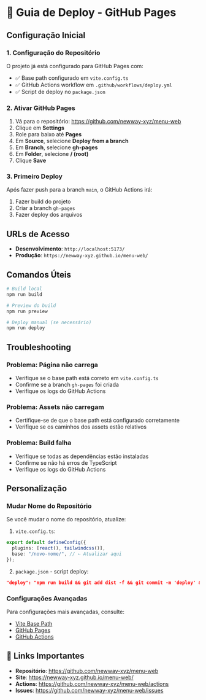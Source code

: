 # 🚀 Guia de Deploy - GitHub Pages

## Configuração Inicial

### 1. Configuração do Repositório

O projeto já está configurado para GitHub Pages com:

- ✅ Base path configurado em `vite.config.ts`
- ✅ GitHub Actions workflow em `.github/workflows/deploy.yml`
- ✅ Script de deploy no `package.json`

### 2. Ativar GitHub Pages

1. Vá para o repositório: https://github.com/newway-xyz/menu-web
2. Clique em **Settings**
3. Role para baixo até **Pages**
4. Em **Source**, selecione **Deploy from a branch**
5. Em **Branch**, selecione **gh-pages**
6. Em **Folder**, selecione **/ (root)**
7. Clique **Save**

### 3. Primeiro Deploy

Após fazer push para a branch `main`, o GitHub Actions irá:

1. Fazer build do projeto
2. Criar a branch `gh-pages`
3. Fazer deploy dos arquivos

## URLs de Acesso

- **Desenvolvimento**: `http://localhost:5173/`
- **Produção**: `https://newway-xyz.github.io/menu-web/`

## Comandos Úteis

```bash
# Build local
npm run build

# Preview do build
npm run preview

# Deploy manual (se necessário)
npm run deploy
```

## Troubleshooting

### Problema: Página não carrega

- Verifique se o base path está correto em `vite.config.ts`
- Confirme se a branch `gh-pages` foi criada
- Verifique os logs do GitHub Actions

### Problema: Assets não carregam

- Certifique-se de que o base path está configurado corretamente
- Verifique se os caminhos dos assets estão relativos

### Problema: Build falha

- Verifique se todas as dependências estão instaladas
- Confirme se não há erros de TypeScript
- Verifique os logs do GitHub Actions

## Personalização

### Mudar Nome do Repositório

Se você mudar o nome do repositório, atualize:

1. `vite.config.ts`:

```typescript
export default defineConfig({
  plugins: [react(), tailwindcss()],
  base: "/novo-nome/", // ← Atualizar aqui
});
```

2. `package.json` - script deploy:

```json
"deploy": "npm run build && git add dist -f && git commit -m 'deploy' && git subtree push --prefix dist origin gh-pages"
```

### Configurações Avançadas

Para configurações mais avançadas, consulte:

- [Vite Base Path](https://vitejs.dev/config/shared-options.html#base)
- [GitHub Pages](https://pages.github.com/)
- [GitHub Actions](https://docs.github.com/en/actions)

## 🔗 Links Importantes

- **Repositório**: https://github.com/newway-xyz/menu-web
- **Site**: https://newway-xyz.github.io/menu-web/
- **Actions**: https://github.com/newway-xyz/menu-web/actions
- **Issues**: https://github.com/newway-xyz/menu-web/issues
